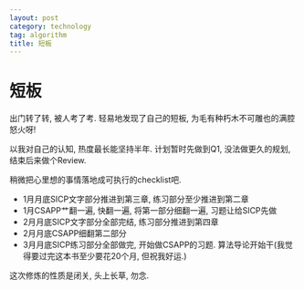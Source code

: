 ```yaml
---
layout: post
category: technology
tag: algorithm
title: 短板
---
```


# 短板

出门转了转, 被人考了考.
轻易地发现了自己的短板,
为毛有种朽木不可雕也的满腔怒火呀!

以我对自己的认知, 热度最长能坚持半年.
计划暂时先做到Q1, 没法做更久的规划, 结束后来做个Review.

稍微把心里想的事情落地成可执行的checklist吧.

* 1月月底SICP文字部分推进到第三章, 练习部分至少推进到第二章
* 1月CSAPP艹翻一遍, 快翻一遍, 将第一部分细翻一遍, 习题让给SICP先做
* 2月月底SICP文字部分全部完结, 练习部分推进到第四章
* 2月月底CSAPP细翻第二部分
* 3月月底SICP练习部分全部做完, 开始做CSAPP的习题. 算法导论开始干(我觉得要过完这本书至少要花20个月, 但祝我好运.)

这次修炼的性质是闭关, 头上长草, 勿念.
